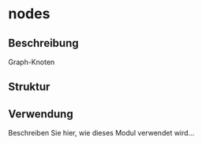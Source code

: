 ﻿# nodes

## Beschreibung
Graph-Knoten

## Struktur


## Verwendung
Beschreiben Sie hier, wie dieses Modul verwendet wird...
